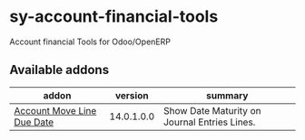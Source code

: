# sy-account-financial-tools
Account financial Tools for Odoo/OpenERP

[//]: # (addons)

Available addons
----------------
addon | version | summary
--- | --- | ---
[Account Move Line Due Date](account_move_line_due_date/) | 14.0.1.0.0 | Show Date Maturity on Journal Entries Lines.

[//]: # (end addons)
